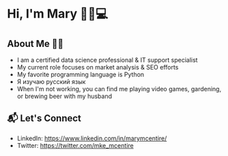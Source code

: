 # Hi, I'm Mary 👋🏻💻

## About Me 🤸🏻
* I am a certified data science professional & IT support specialist
* My current role focuses on market analysis & SEO efforts
* My favorite programming language is Python
* Я изучаю русский язык
* When I'm not working, you can find me playing video games, gardening, or brewing beer with my husband

## 📬 Let's Connect
* LinkedIn: https://www.linkedin.com/in/marymcentire/
* Twitter: https://twitter.com/mke_mcentire
